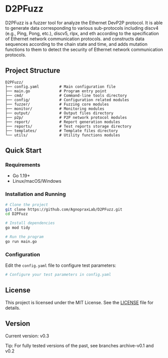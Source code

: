 # D2PFuzz

D2PFuzz is a fuzzer tool for analyze the Ethernet DevP2P protocol. It is able to generate data corresponding to various sub-protocols including discv4 (e.g., Ping, Pong, etc.), discv5, rlpx, and eth according to the specification of Ethernet network communication protocols. and constructs data sequences according to the chain state and time, and adds mutation functions to them to detect the security of Ethernet network communication protocols.

## Project Structure

```
D2PFuzz/
├── config.yaml         # Main configuration file
├── main.go             # Program entry point
├── cmd/                # Command-line tools directory
├── config/             # Configuration related modules
├── fuzzer/             # Fuzzing core modules
├── monitor/            # Monitoring modules
├── output/             # Output files directory
├── p2p/                # P2P network protocol modules
├── report/             # Report generation modules
├── reports/            # Test reports storage directory
├── templates/          # Template files directory
└── utils/              # Utility functions modules
```

## Quick Start

### Requirements

- Go 1.19+
- Linux/macOS/Windows

### Installation and Running

```bash
# Clone the project
git clone https://github.com/AgnopraxLab/D2PFuzz.git
cd D2PFuzz

# Install dependencies
go mod tidy

# Run the program
go run main.go
```

### Configuration

Edit the `config.yaml` file to configure test parameters:

```yaml
# Configure your test parameters in config.yaml
```

## License

This project is licensed under the MIT License. See the [LICENSE](LICENSE) file for details.

## Version

Current version: v0.3

Tip: For fully tested versions of the past, see branches archive-v0.1 and v0.2